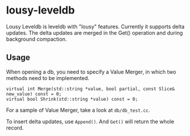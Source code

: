lousy-leveldb
=============

Lousy Leveldb is leveldb with "lousy" features. Currently it supports delta updates. The delta updates are merged in the Get() operation and during background compaction.


Usage
-----

When opening a db, you need to specify a Value Merger, in which two methods need to be implemented.

    virtual int Merge(std::string *value, bool partial, const Slice& new_value) const = 0;
    virtual bool Shrink(std::string *value) const = 0;

For a sample of Value Merger, take a look at `db/db_test.cc`.

To insert delta updates, use `Append()`. And `Get()` will return the whole record.


